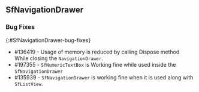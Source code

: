 ## SfNavigationDrawer

### Bug Fixes
{:#SfNavigationDrawer-bug-fixes} 


* \#136419 - Usage of memory is reduced by calling Dispose method While closing the `NavigationDrawer`.
* \#197355 - `SfNumericTextBox` is Working fine while used inside the `SfNavigationDrawer`
* \#135939 - `SfNavigationDrawer` is working fine when it is used along with `SfListView`.



